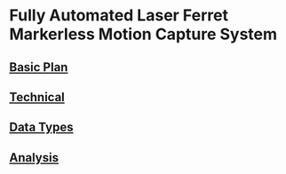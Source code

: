 # Fully Automated Laser Ferret Markerless Motion Capture System
## [Basic Plan](Basic-Plan.md)

## [Technical](Technical.md)

## [Data Types](DataTypes.md)

## [Analysis](Analysis.md)
